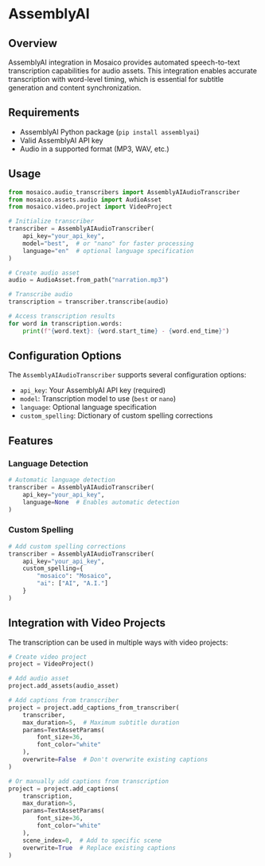 # AssemblyAI

## Overview

AssemblyAI integration in Mosaico provides automated speech-to-text transcription capabilities for audio assets. This integration enables accurate transcription with word-level timing, which is essential for subtitle generation and content synchronization.

## Requirements

- AssemblyAI Python package (`pip install assemblyai`)
- Valid AssemblyAI API key
- Audio in a supported format (MP3, WAV, etc.)

## Usage

```python
from mosaico.audio_transcribers import AssemblyAIAudioTranscriber
from mosaico.assets.audio import AudioAsset
from mosaico.video.project import VideoProject

# Initialize transcriber
transcriber = AssemblyAIAudioTranscriber(
    api_key="your_api_key",
    model="best",  # or "nano" for faster processing
    language="en"  # optional language specification
)

# Create audio asset
audio = AudioAsset.from_path("narration.mp3")

# Transcribe audio
transcription = transcriber.transcribe(audio)

# Access transcription results
for word in transcription.words:
    print(f"{word.text}: {word.start_time} - {word.end_time}")
```

## Configuration Options

The `AssemblyAIAudioTranscriber` supports several configuration options:

- `api_key`: Your AssemblyAI API key (required)
- `model`: Transcription model to use (`best` or `nano`)
- `language`: Optional language specification
- `custom_spelling`: Dictionary of custom spelling corrections

## Features

### Language Detection
```python
# Automatic language detection
transcriber = AssemblyAIAudioTranscriber(
    api_key="your_api_key",
    language=None  # Enables automatic detection
)
```

### Custom Spelling
```python
# Add custom spelling corrections
transcriber = AssemblyAIAudioTranscriber(
    api_key="your_api_key",
    custom_spelling={
        "mosaico": "Mosaico",
        "ai": ["AI", "A.I."]
    }
)
```

## Integration with Video Projects

The transcription can be used in multiple ways with video projects:

```python
# Create video project
project = VideoProject()

# Add audio asset
project.add_assets(audio_asset)

# Add captions from transcriber
project = project.add_captions_from_transcriber(
    transcriber,
    max_duration=5,  # Maximum subtitle duration
    params=TextAssetParams(
        font_size=36,
        font_color="white"
    ),
    overwrite=False  # Don't overwrite existing captions
)

# Or manually add captions from transcription
project = project.add_captions(
    transcription,
    max_duration=5,
    params=TextAssetParams(
        font_size=36,
        font_color="white"
    ),
    scene_index=0,  # Add to specific scene
    overwrite=True  # Replace existing captions
)
```
